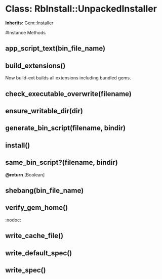 # Class: RbInstall::UnpackedInstaller
**Inherits:** Gem::Installer
    




#Instance Methods
## app_script_text(bin_file_name) [](#method-i-app_script_text)

## build_extensions() [](#method-i-build_extensions)
Now build-ext builds all extensions including bundled gems.

## check_executable_overwrite(filename) [](#method-i-check_executable_overwrite)

## ensure_writable_dir(dir) [](#method-i-ensure_writable_dir)

## generate_bin_script(filename, bindir) [](#method-i-generate_bin_script)

## install() [](#method-i-install)

## same_bin_script?(filename, bindir) [](#method-i-same_bin_script?)

**@return** [Boolean] 

## shebang(bin_file_name) [](#method-i-shebang)

## verify_gem_home() [](#method-i-verify_gem_home)
:nodoc:

## write_cache_file() [](#method-i-write_cache_file)

## write_default_spec() [](#method-i-write_default_spec)

## write_spec() [](#method-i-write_spec)


